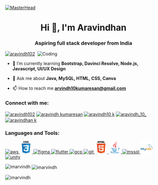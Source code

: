   [![MasterHead](https://res.cloudinary.com/practicaldev/image/fetch/s--z5X0MXQA--/c_limit%2Cf_auto%2Cfl_progressive%2Cq_66%2Cw_880/https://dev-to-uploads.s3.amazonaws.com/uploads/articles/j8wo9f1mou6g5469671h.gif)](https://imarvindh.io)
<h1 align="center">Hi 👋, I'm Aravindhan</h1>
<h3 align="center">Aspiring full stack developer from India</h3>
<img align="right" alt="Coding" width="400" src="https://www.bing.com/th/id/OGC.4a350d00f494c1c555c9af857f76863a?pid=1.7&rurl=https%3a%2f%2fmedia1.tenor.com%2fimages%2f4a350d00f494c1c555c9af857f76863a%2ftenor.gif%3fitemid%3d18372643&ehk=lA3%2frR1h1r3hz%2f%2f20JihwsqkWYjDZY88rhnMix6dLXo%3d">



<p align="left"> <a href="https://twitter.com/aravindh102" target="blank"><img src="https://img.shields.io/twitter/follow/aravindh102?logo=twitter&style=for-the-badge" alt="aravindh102" /></a> </p>

- 🌱 I’m currently learning **Bootstrap, Davinci Resolve, Node.js, Javascript, UI/UX Design**

- 💬 Ask me about **Java, MySQL, HTML, CSS, Canva**

- 📫 How to reach me **arvindh10kumaresan@gmail.com**

<h3 align="left">Connect with me:</h3>
<p align="left">
<a href="https://twitter.com/aravindh102" target="blank"><img align="center" src="https://th.bing.com/th/id/R.929529e12fc1cc47786c673b630ea39b?rik=cm0VNwZF4lT3Kw&riu=http%3a%2f%2fcdn.onlinewebfonts.com%2fsvg%2fimg_20085.png&ehk=p%2bu%2fy7J3NztVj5INpkMjLR4gIZuVH5U0FLNcblFfeIQ%3d&risl=&pid=ImgRaw&r=0" alt="aravindh102" height="30" width="40" /></a>
<a href="https://linkedin.com/in/aravindh kumaresan" target="blank"><img align="center" src="https://cdn.freebiesupply.com/logos/large/2x/linkedin-icon-logo-png-transparent.png" alt="aravindh kumaresan" height="30" width="40" /></a>
<a href="https://kaggle.com/aravindh10 k" target="blank"><img align="center" src="https://cdn4.iconfinder.com/data/icons/logos-and-brands/512/189_Kaggle_logo_logos-512.png" alt="aravindh10 k" height="30" width="40" /></a>
<a href="https://instagram.com/aravindh_10_" target="blank"><img align="center" src="https://www.pngkey.com/png/full/448-4486200_instagram-circle-png.png" alt="aravindh_10_" height="30" width="40" /></a>
<a href="https://dribbble.com/aravindhan k" target="blank"><img align="center" src="https://logos-download.com/wp-content/uploads/2016/09/Dribbble_logo_perple-420x420.png" alt="aravindhan k" height="30" width="40" /></a>
</p>

<h3 align="left">Languages and Tools:</h3>
<p align="left"> <a href="https://aws.amazon.com" target="_blank" rel="noreferrer"> <img src="https://cdn.icon-icons.com/icons2/2407/PNG/512/aws_icon_146074.png" alt="aws" width="40" height="40"/> </a> <a href="https://www.w3schools.com/css/" target="_blank" rel="noreferrer"> <img src="https://raw.githubusercontent.com/devicons/devicon/master/icons/css3/css3-original-wordmark.svg" alt="css3" width="40" height="40"/> </a> <a href="https://www.figma.com/" target="_blank" rel="noreferrer"> <img src="https://www.vectorlogo.zone/logos/figma/figma-icon.svg" alt="figma" width="40" height="40"/> </a> <a href="https://flutter.dev" target="_blank" rel="noreferrer"> <img src="https://www.vectorlogo.zone/logos/flutterio/flutterio-icon.svg" alt="flutter" width="40" height="40"/> </a> <a href="https://cloud.google.com" target="_blank" rel="noreferrer"> <img src="https://www.vectorlogo.zone/logos/google_cloud/google_cloud-icon.svg" alt="gcp" width="40" height="40"/> </a> <a href="https://git-scm.com/" target="_blank" rel="noreferrer"> <img src="https://www.vectorlogo.zone/logos/git-scm/git-scm-icon.svg" alt="git" width="40" height="40"/> </a> <a href="https://www.w3.org/html/" target="_blank" rel="noreferrer"> <img src="https://raw.githubusercontent.com/devicons/devicon/master/icons/html5/html5-original-wordmark.svg" alt="html5" width="40" height="40"/> </a> <a href="https://www.java.com" target="_blank" rel="noreferrer"> <img src="https://raw.githubusercontent.com/devicons/devicon/master/icons/java/java-original.svg" alt="java" width="40" height="40"/> </a> <a href="https://www.microsoft.com/en-us/sql-server" target="_blank" rel="noreferrer"> <img src="https://www.svgrepo.com/show/303229/microsoft-sql-server-logo.svg" alt="mssql" width="40" height="40"/> </a> <a href="https://www.mysql.com/" target="_blank" rel="noreferrer"> <img src="https://raw.githubusercontent.com/devicons/devicon/master/icons/mysql/mysql-original-wordmark.svg" alt="mysql" width="40" height="40"/> </a> <a href="https://unity.com/" target="_blank" rel="noreferrer"> <img src="https://www.vectorlogo.zone/logos/unity3d/unity3d-icon.svg" alt="unity" width="40" height="40"/> </a> </p>

<p><img align="left" src="https://github-readme-stats.vercel.app/api/top-langs?username=imarvindh&show_icons=true&locale=en&layout=compact" alt="imarvindh" /></p>

<p>&nbsp;<img align="center" src="https://github-readme-stats.vercel.app/api?username=imarvindh&show_icons=true&locale=en" alt="imarvindh" /></p>

<p><img align="center" src="https://github-readme-streak-stats.herokuapp.com/?user=imarvindh&" alt="imarvindh" /></p>
